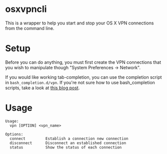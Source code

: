 # osxvpncli

This is a wrapper to help you start and stop your OS X VPN connections from the command line.

# Setup

Before you can do anything, you must first create the VPN connections that you wish to manipulate though "System Preferences -> Network".

If you would like working tab-completion, you can use the completion script in `bash_completion.d/vpn`. If you're not sure how to use bash_completion scripts, take a look at [this blog post](http://blog.jeffterrace.com/2012/09/bash-completion-for-mac-os-x.html).

# Usage

    Usage:
      vpn [OPTION] <vpn_name>

    Options:
      connect         Establish a connection new connection
      disconnect      Disconnect an established connection
      status          Show the status of each connection
